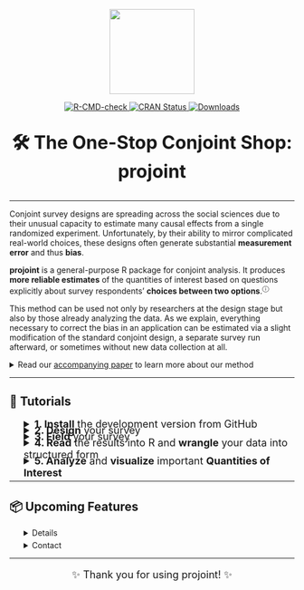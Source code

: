 <p align="center">
  <img src="man/figures/projoint.png" width="150" height="150" />
</p>

<p align="center">
  <a href="https://github.com/yhoriuchi/projoint/actions/workflows/R-CMD-check.yaml">
    <img src="https://github.com/yhoriuchi/projoint/actions/workflows/R-CMD-check.yaml/badge.svg" alt="R-CMD-check" />
  </a>
  <a href="https://CRAN.R-project.org/package=projoint">
    <img src="https://www.r-pkg.org/badges/version/projoint" alt="CRAN Status" />
  </a>
  <a href="https://cran.r-project.org/package=projoint">
    <img src="https://cranlogs.r-pkg.org/badges/grand-total/projoint" alt="Downloads" />
  </a>
</p>

<p align="center" style="font-size: 32px;"><b>🛠️ The One-Stop Conjoint Shop: projoint</b></p>

---

Conjoint survey designs are spreading across the social sciences due to their unusual capacity to estimate many causal effects from a single randomized experiment. Unfortunately, by their ability to mirror complicated real-world choices, these designs often generate substantial **measurement error** and thus **bias**.

**projoint** is a general-purpose R package for conjoint analysis. It produces **more reliable estimates** of the quantities of interest based on questions explicitly about survey respondents’ **choices between two options**.<sup><a href="articles/faq.html#what-is-the-history-of-conjoint-analysis-what-is-the-difference-between-profile-level-and-choice-level-data" target="_blank" style="text-decoration: none;">&#9432;</a></sup>

This method can be used not only by researchers at the design stage but also by those already analyzing the data. As we explain, everything necessary to correct the bias in an application can be estimated via a slight modification of the standard conjoint design, a separate survey run afterward, or sometimes without new data collection at all.

<details>
    <summary>Read our <a href="https://gking.harvard.edu/conjointE" target="_blank" class="external-link">accompanying paper</a> to learn more about our method</summary>
- **Clayton, Horiuchi, Kaufman, King, Komisarchik (Forthcoming).** “Correcting Measurement Error Bias in Conjoint Survey Experiments.”<br><em>Forthcoming, American Journal of Political Science.</em><br><a href="https://gking.harvard.edu/conjointE" target="_blank" class="external-link">Pre-Print Available</a>
- <a href="doc/projoint_citation.bib">👉 Download BibTeX Reference</a>
</details>

---

## 🚀 Tutorials

<details style="margin-left: 25px; margin-bottom: -10px">
<summary style="font-size: 18px;"><b>1. Install</b> the development version from GitHub</summary>
Open R (or <a href="https://www.r-project.org/" target="_blank">install R</a> if you do not have it), and run the following command in your coding environment.
```r
devtools::install_github("yhoriuchi/projoint")
```
</details>

<details style="margin-left: 25px; margin-bottom: -10px">
<summary style="font-size: 18px;"><b>2. Design</b> your survey</summary>
Online surveys are frequently written with an online software called Qualtrics. Using our web tool, called the <a href="https://projoint.aaronrkaufman.com/" target="_blank" class="external-link">Projoint Survey Designer</a>, you don't need to learn how to write a survey in Qualtrics.  

* Use the <a href="https://projoint.aaronrkaufman.com/" target="_blank" class="external-link">Projoint Survey Designer</a> and export surveys formatted for Qualtrics.  
* Follow the <a href="articles/design.html" target="_blank">step-by-step guide</a> to learn how to set up your Qualtrics survey.  
</details>

<details style="margin-left: 25px; margin-bottom: -10px">
<summary style="font-size: 18px;"><b>3. Field</b> your survey</summary>

* Using the .QSF file export from the Projoint Survey Designer, load your survey into Qualtrics.
  * Log into your Qualtrics account.
  * Click "Create a new project"
  * Under "From scratch" select "Survey" and then "Get started"
  * Enter a name and under "How do you want to start your survey" select "Import a QSF file"
  * Click "Choose file" and select your .QSF file.
  * Click "Create project"
* You are free to field your Qualtrics survey through online vendors.
* When you are done fielding your survey, you will now need to export your data from Qualtrics to R.
  * Click “Download Data”.
  * Choose CSV format.
  * Critically, select “Use choice text” rather than coded values.
</details>

<details style="margin-left: 25px; margin-bottom: -10px">
<summary style="font-size: 18px;"><b>4. Read</b> the results into R and <b>wrangle</b> your data into structured form</summary>

* Load your <strong>survey responses</strong> into R:
```r
library(projoint)
dat <- read_Qualtrics("your_file.csv")
```

* Prepare the data for analysis:
```r
dat <- reshape_projoint(
  .dataframe = dat,
  .outcomes = c(paste0("choice", 1:8), "choice1_repeated_flipped")
)
```

* Follow the <a href="articles/read.html" target="_blank">step-by-step guide</a> to learn how to read and reshape data for conjoint analysis.
</details>

<details style="margin-left: 25px; margin-bottom: -10px">
<summary style="font-size: 18px;"><b>5. Analyze</b> and <b>visualize</b> important <b>Quantities of Interest</b></summary>

* Estimate Marginal Means (MMs) or Average Marginal Component Effects (AMCEs) with correction for measurement error:

> **Note:** The following example illustrates a *profile_level* analysis.  This approach is common in social science and useful as an initial diagnostic, but we encourage researchers to consider *choice_level* analysis (the default for `.structure`). See <a href="articles/structure.html" target="_blank">Choice-Level Analysis</a>. Detailed steps of analysis appear in the <a href="articles/analyze.html" target="_blank">Step-by-Step Guide</a>.

```r
output <- projoint(out1_arranged, .structure = "profile_level")
print(output)
summary(output)
```

* Visualize your results easily:
```r
plot(output)
```

* Estimate additional quantities of interest and explore subgroup comparisons using choice-level analysis.
* Follow the <a href="articles/analyze.html" target="_blank">step-by-step guide</a> to learn how to:
  * Estimate and correct marginal means (MMs) or average marginal component effects (AMCEs), including predicting IRR if necessary.
  * Visualize the marginal means (MMs) or average marginal component effects (AMCEs).
  * Estimate under-investigated quantities of interest and compare subgroups using choice-level analysis.
</details>

---

## 📦 Upcoming Features

<details style="margin-left: 25px; margin-bottom: 5px">
- Weighted estimation for features and respondents
- Support for non-binary outcomes (ratings, rankings)
</details>

<details style="margin-left: 25px; margin-bottom: 5px">
    <summary>Contact</summary>
For comments and suggestions, please open an issue on the <a href="https://github.com/yhoriuchi/projoint/issues" target="_blank">Github repository</a>.
</details>

---

<p align="center" style="font-size: 18px;">✨ Thank you for using projoint! ✨</p>

